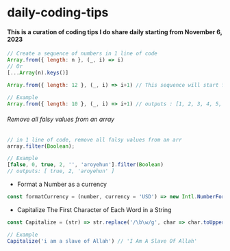 # daily-coding-tips
#### This is a curation of coding tips I do share daily starting from November 6, 2023

```javascript
// Create a sequence of numbers in 1 line of code
Array.from({ length: n }, (_, i) => i)
// Or
[...Array(n).keys()]

Array.from({ length: 12 }, (_, i) => i+1) // This sequence will start from 1

// Example
Array.from({ length: 10 }, (_, i) => i+1) // outputs : [1, 2, 3, 4, 5, 6, 7, 8, 9, 10]
```
###### Remove all falsy values from an array <!--Nov 9 -->
```javascript
// in 1 line of code, remove all falsy values from an arr
array.filter(Boolean);

// Example
[false, 0, true, 2, '', 'aroyehun'].filter(Boolean)
// outputs: [ true, 2, 'aroyehun' ]
```

* Format a Number as a currency
```javascript
const formatCurrency = (number, currency = 'USD') => new Intl.NumberFormat('en-US', { style: 'currency', currency }).format(number);
```

* Capitalize The First Character of Each Word in a String
```javascript
const Capitalize = (str) => str.replace('/\b\w/g', char => char.toUpperCase())

// Example
Capitalize('i am a slave of Allah') // 'I Am A Slave Of Allah'
```
